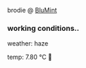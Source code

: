 brodie @ [BluMint](https://www.linkedin.com/company/blumint-io/)

<!--weather_start-->
### working conditions..

weather: haze 

temp: 7.80 °C 🧥

<!--weather_end-->
